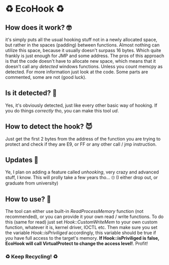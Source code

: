 # ♻️ EcoHook ♻️

## How does it work? 🤓
it's simply puts all the usual hooking stuff not in a newly allocated space, but rather in the spaces (padding) between functions. Almost nothing can utilize this space, because it usually doesn't surpass 16 bytes. Which quite frankly is just enough for JMP and some address. The pros of this approach is that the code doesn't have to allocate new space, which means that it doesn't call any *detected* windows functions. Unless you count memcpy as detected. For more information just look at the code. Some parts are commented, some are not (good luck).

## Is it detected? 🤡
Yes, it's obviously detected, just like every other basic way of hooking. If you do things *correctly* tho, you can make this tool *ud*.

## How to detect the hook? 😈
Just get the first 2 bytes from the address of the function you are trying to protect and check if they are E9, or FF or any other call / jmp instruction.

## Updates 🤣
Ye, I plan on adding a feature called *unhooking*, very crazy and advanced stuff, I know. This will prolly take a few years tho... 🙄 (I either drop out, or graduate from university)

## How to use? 💩
The tool can either use built-in *ReadProcessMemory* function (not recommended), or you can provide it your own read / write functions. To do this (same for read) just set *Hook::CustomWriteMem* to your own custom function, whatever it is, kernel driver, IOCTL etc. Then make sure you set the variable *Hook::isPriviliged* accordingly, this variable should be true if *you* have full access to the target's memory. **If Hook::isPriviliged is false, EcoHook will call VirtualProtect to change the access level!**. Profit!

### ♻️ Keep Recycling! ♻️
